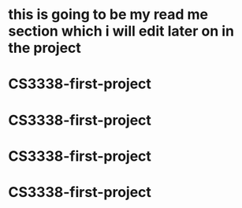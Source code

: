 # this is going to be my read me section which i will edit later on in the project
# CS3338-first-project
# CS3338-first-project
# CS3338-first-project
# CS3338-first-project
